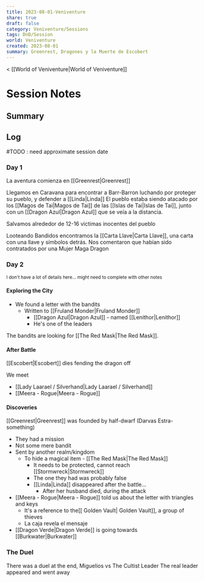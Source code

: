 ```yaml
---
title: 2023-08-01-Veniventure
share: true
draft: false
category: Veniventure/Sessions
tags: DnD/Session
world: Veniventure
created: 2023-08-01
summary: Greenrest, Dragones y la Muerte de Escobert
---
```

< [[World of Veniventure|World of Veniventure]]
# Session Notes

## Summary

## Log

#TODO : need approximate session date
### Day 1

La aventura comienza en [[Greenrest|Greenrest]]

Llegamos en Caravana para encontrar a Barr-Barron luchando por proteger su pueblo, y defender a [[Linda|Linda]]
El pueblo estaba siendo atacado por los [[Magos de Tai|Magos de Tai]] de las [[Islas de Tai|Islas de Tai]], junto con un [[Dragon Azul|Dragon Azul]] que se veía a la distancia.

Salvamos alrededor de 12-16 victimas inocentes del pueblo

Looteando Bandidos encontramos la [[Carta Llave|Carta Llave]], una carta con una llave y símbolos detrás.
Nos comentaron que habían sido contratados por una Mujer Maga Dragon

### Day 2
<small>I don't have a lot of details here... might need to complete with other notes</small>

#### Exploring the City

- We found a letter with the bandits
	- Written to [[Fruland Monder|Fruland Monder]]
		- [[Dragon Azul|Dragon Azul]] - named [[Lenithor|Lenithor]]
		- He's one of the leaders

The bandits are looking for [[The Red Mask|The Red Mask]]. 

#### After Battle

[[Escobert|Escobert]] dies fending the dragon off

We meet
- [[Lady Laarael / Silverhand|Lady Laarael / Silverhand]]
- [[Meera - Rogue|Meera - Rogue]]

#### Discoveries 

[[Greenrest|Greenrest]] was founded by half-dwarf (Darvas Estra-something)
 - They had a mission
 - Not some mere bandit
 - Sent by another realm/kingdom
	 - To hide a magical item - [[The Red Mask|The Red Mask]]
		 - It needs to be protected, cannot reach [[Stormwreck|Stormwreck]]
		 - The one they had was probably false
		 - [[Linda|Linda]] disappeared after the battle...
			 - After her husband died, during the attack
-  [[Meera - Rogue|Meera - Rogue]] told us about the letter with triangles and keys
	- It's a reference to the[[ Golden Vault| Golden Vault]], a group of thieves 
	- La caja revela el mensaje
- [[Dragon Verde|Dragon Verde]] is going towards [[Burkwater|Burkwater]]

### The Duel

There was a duel at the end, Miguelios vs The Cultist Leader
The real leader appeared and went away